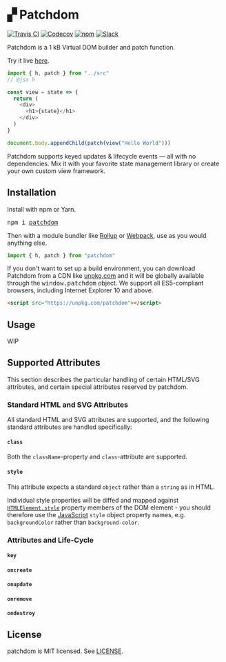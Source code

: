 # ▞ Patchdom

[![Travis CI](https://img.shields.io/travis/jorgebucaran/patchdom/master.svg)](https://travis-ci.org/patchdom/patchdom)
[![Codecov](https://img.shields.io/codecov/c/github/jorgebucaran/patchdom/master.svg)](https://codecov.io/gh/patchdom/patchdom)
[![npm](https://img.shields.io/npm/v/patchdom.svg)](https://www.npmjs.org/package/patchdom)
 [![Slack](https://hyperappjs.herokuapp.com/badge.svg)](https://hyperappjs.herokuapp.com "#patchdom")

Patchdom is a 1 kB Virtual DOM builder and patch function.

Try it live [here](https://codepen.io/jorgebucaran/pen/BRbJpG?editors=0010).

```js
import { h, patch } from "../src"
// @jsx h

const view = state => {
  return (
    <div>
      <h1>{state}</h1>
    </div>
  )
}

document.body.appendChild(patch(view("Hello World")))
```

Patchdom supports keyed updates & lifecycle events — all with no dependencies. Mix it with your favorite state management library or create your own custom view framework.

## Installation

Install with npm or Yarn.

<pre>
npm i <a href=https://www.npmjs.com/package/patchdom>patchdom</a>
</pre>

Then with a module bundler like [Rollup](https://rollupjs.org) or [Webpack](https://webpack.js.org), use as you would anything else.

```js
import { h, patch } from "patchdom"
```

If you don't want to set up a build environment, you can download Patchdom from a CDN like [unpkg.com](https://unpkg.com/patchdom) and it will be globally available through the <samp>window.patchdom</samp> object. We support all ES5-compliant browsers, including Internet Explorer 10 and above.

```html
<script src="https://unpkg.com/patchdom"></script>
```

## Usage

WIP

## Supported Attributes

This section describes the particular handling of certain HTML/SVG attributes, and certain special attributes reserved by patchdom.

### Standard HTML and SVG Attributes

All standard HTML and SVG attributes are supported, and the following standard attributes are handled specifically:

#### `class`

Both the `className`-property and `class`-attribute are supported.

#### `style`

This attribute expects a standard `object` rather than a `string` as in HTML.

Individual style properties will be diffed and mapped against [`HTMLElement.style`](https://developer.mozilla.org/en-US/docs/Web/API/HTMLElement/style) property members of the DOM element - you should therefore use the [JavaScript](https://developer.mozilla.org/en-US/docs/Web/CSS/CSS_Properties_Reference) `style` object property names, e.g. `backgroundColor` rather than `background-color`.

### Attributes and Life-Cycle

#### `key`
#### `oncreate`
#### `onupdate`
#### `onremove`
#### `ondestroy`

## License

patchdom is MIT licensed. See [LICENSE](/LICENSE.md).
